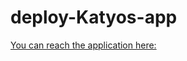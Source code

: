 # deploy-Katyos-app
[You can reach the application here:](https://katyos-virtual-assistant.streamlit.app/)
